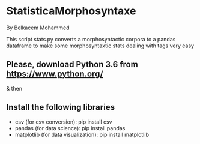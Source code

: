 # StatisticaMorphosyntaxe

By Belkacem Mohammed

This script stats.py converts  a morphosyntactic corpora to a pandas dataframe to make some morphosyntaxtic stats dealing with tags very easy


## Please, download Python 3.6 from https://www.python.org/

& then

## Install the following libraries

- csv (for csv conversion): pip install csv
- pandas (for data science): pip install pandas
- matplotlib (for data visualization): pip install matplotlib
